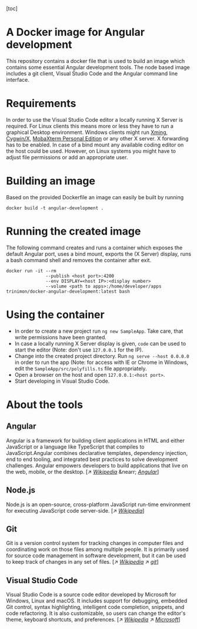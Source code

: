 [toc]

# A Docker image for Angular development

This repository contains a docker file that is used to build an image which contains some essential Angular development tools. The node based image includes a git client, Visual Studio Code and the Angular command line interface.

# Requirements

In order to use the Visual Studio Code editor a locally running X Server is required. For Linux clients this means more or less they have to run a graphical Desktop environment. Windows clients might run [Xming](https://sourceforge.net/projects/xming/), [Cygwin/X](https://x.cygwin.com/), [MobaXterm Personal Edition](https://mobaxterm.mobatek.net/) or any other X server. X forwarding has to be enabled.
In case of a bind mount any available coding editor on the host could be used. However, on Linux systems you might have to adjust file permissions or add an appropriate user.

# Building an image

Based on the provided Dockerfile an image can easily be built by running

```
docker build -t angular-development .
```

# Running the created image

The following command creates and runs a container which exposes the default Angular port, uses a bind mount, exports the (X Server) display, runs a bash command shell and removes the container after exit.

```
docker run -it --rm                
               --publish <host port>:4200
               --env DISPLAY=<host IP>:<display number>
               --volume <path to apps>:/home/developer/apps trinimon/docker-angular-development:latest bash
```

# Using the container 

* In order to create a new project run ```ng new SampleApp```. Take care, that write permissions have been granted. 
* In case a locally running X Server display is given, ```code``` can be used to start the editor (Note: don't use ```127.0.0.1``` for the IP). 
* Change into the created project directory. Run ```ng serve --host 0.0.0.0``` in order to run the app (Note: for access with IE or Chrome in Windows, edit the ```SampleApp/src/polyfills.ts``` file appropriately.
* Open a browser on the host and open ```127.0.0.1:<host port>```.
* Start developing in Visual Studio Code.

# About the tools

## Angular

Angular is a framework for building client applications in HTML and either JavaScript or a language like TypeScript that compiles to JavaScript.Angular combines declarative templates, dependency injection, end to end tooling, and integrated best practices to solve development challenges. Angular empowers developers to build applications that live on the web, mobile, or the desktop. \[&nearr; [_Wikipedia_](https://en.wikipedia.org/wiki/Angular_(application_platform)) &nearr; [_Angular_](https://angular.io/)]   

## Node.js

Node.js is an open-source, cross-platform JavaScript run-time environment for executing JavaScript code server-side. \[&nearr; [_Wikipedia_](https://en.wikipedia.org/wiki/Node.js)]

## Git

Git is a version control system for tracking changes in computer files and coordinating work on those files among multiple people. It is primarily used for source code management in software development, but it can be used to keep track of changes in any set of files. \[&nearr; [_Wikipedia_](https://en.wikipedia.org/wiki/Git) &nearr; [_git_](https://git-scm.com/)]

## Visual Studio Code

Visual Studio Code is a source code editor developed by Microsoft for Windows, Linux and macOS. It includes support for debugging, embedded Git control, syntax highlighting, intelligent code completion, snippets, and code refactoring. It is also customizable, so users can change the editor's theme, keyboard shortcuts, and preferences. \[&nearr; [_Wikipedia_](https://en.wikipedia.org/wiki/Visual_Studio_Code) &nearr; [_Microsoft_](https://code.visualstudio.com/)]
